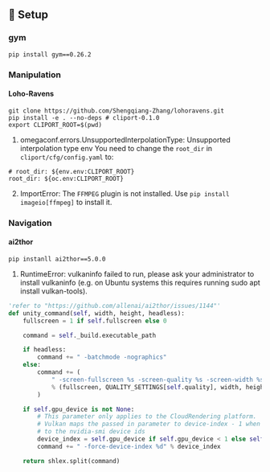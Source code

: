 
## 🔨 Setup

### gym
```
pip install gym==0.26.2
```

### Manipulation
#### Loho-Ravens
```
git clone https://github.com/Shengqiang-Zhang/lohoravens.git
pip install -e . --no-deps # cliport-0.1.0
export CLIPORT_ROOT=$(pwd)
```
1. omegaconf.errors.UnsupportedInterpolationType: Unsupported interpolation type env
You need to change the `root_dir` in `cliport/cfg/config.yaml` to:
```
# root_dir: ${env.env:CLIPORT_ROOT} 
root_dir: ${oc.env:CLIPORT_ROOT} 
```
2. ImportError: The `FFMPEG` plugin is not installed. Use `pip install imageio[ffmpeg]` to install it.


### Navigation
#### ai2thor
```
pip instanll ai2thor==5.0.0
```
1. RuntimeError: vulkaninfo failed to run, please ask your administrator to install vulkaninfo (e.g. on Ubuntu systems this requires running sudo apt install vulkan-tools).
```python
'refer to "https://github.com/allenai/ai2thor/issues/1144"'
def unity_command(self, width, height, headless):
    fullscreen = 1 if self.fullscreen else 0

    command = self._build.executable_path

    if headless:
        command += " -batchmode -nographics"
    else:
        command += (
            " -screen-fullscreen %s -screen-quality %s -screen-width %s -screen-height %s"
            % (fullscreen, QUALITY_SETTINGS[self.quality], width, height)
        )

    if self.gpu_device is not None:
        # This parameter only applies to the CloudRendering platform.
        # Vulkan maps the passed in parameter to device-index - 1 when compared
        # to the nvidia-smi device ids
        device_index = self.gpu_device if self.gpu_device < 1 else self.gpu_device + 1
        command += " -force-device-index %d" % device_index

    return shlex.split(command)
```